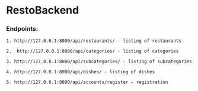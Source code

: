 # RestoBackend

### Endpoints:

    1. http://127.0.0.1:8000/api/restaurants/ - listing of restaurants

    2.  http://127.0.0.1:8000/api/categories/ - listing of categories

    3. http://127.0.0.1:8000/api/subcategories/ - listing of subcategories

    4. http://127.0.0.1:8000/api/dishes/ - listing of dishes

    5. http://127.0.0.1:8000/api/accounts/register - registration
